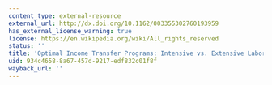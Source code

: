 ```yaml
---
content_type: external-resource
external_url: http://dx.doi.org/10.1162/003355302760193959
has_external_license_warning: true
license: https://en.wikipedia.org/wiki/All_rights_reserved
status: ''
title: 'Optimal Income Transfer Programs: Intensive vs. Extensive Labor Supply Responses'
uid: 934c4658-8a67-457d-9217-edf832c01f8f
wayback_url: ''
---
```

